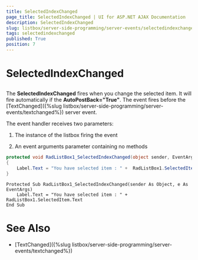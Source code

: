 ```yaml
---
title: SelectedIndexChanged
page_title: SelectedIndexChanged | UI for ASP.NET AJAX Documentation
description: SelectedIndexChanged
slug: listbox/server-side-programming/server-events/selectedindexchanged
tags: selectedindexchanged
published: True
position: 7
---
```


# SelectedIndexChanged

## 

The __SelectedIndexChanged__ fires when you change the selected item. It will fire automatically if the __AutoPostBack="True"__. The event fires before the [TextChanged]({%slug listbox/server-side-programming/server-events/textchanged%}) server event.

The event handler receives two parameters:

1. The instance of the listbox firing the event

2. An event arguments parameter containing no methods


````C#	
protected void RadListBox1_SelectedIndexChanged(object sender, EventArgs e)
{
	Label.Text = "You have selected item : " +  RadListBox1.SelectedItem.Text;
}	
````
````VB.NET	
Protected Sub RadListBox1_SelectedIndexChanged(sender As Object, e As EventArgs)
	Label.Text = "You have selected item : " + RadListBox1.SelectedItem.Text
End Sub
````

# See Also

 * [TextChanged]({%slug listbox/server-side-programming/server-events/textchanged%})
